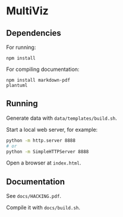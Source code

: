 # MultiViz

## Dependencies

For running:
```
npm install
```

For compiling documentation:
```
npm install markdown-pdf
plantuml
```

## Running

Generate data with `data/templates/build.sh`.

Start a local web server, for example:

```bash
python -m http.server 8888
# or
python -m SimpleHTTPServer 8888
```

Open a browser at `index.html`.

## Documentation

See `docs/HACKING.pdf`.

Compile it with `docs/build.sh`.
